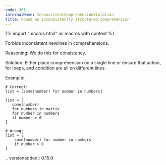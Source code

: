 ```yaml
---
code: 361
internalName: InconsistentComprehensionViolation
title: Found an inconsistently structured comprehension
---
```


{% import "macros.html" as macros with context %}


Forbids inconsistent newlines in comprehensions.

Reasoning:
    We do this for consistency.

Solution:
    Either place comprehension on a single line or ensure that action,
    for loops, and condition are all on different lines.

Example::

    # Correct:
    list = [some(number) for number in numbers]

    list = [
       some(number)
       for numbers in matrix
       for number in numbers
       if number > 0
    ]

    # Wrong:
    list = [
        some(number) for number in numbers
        if number > 0
    ]

.. versionadded:: 0.15.0